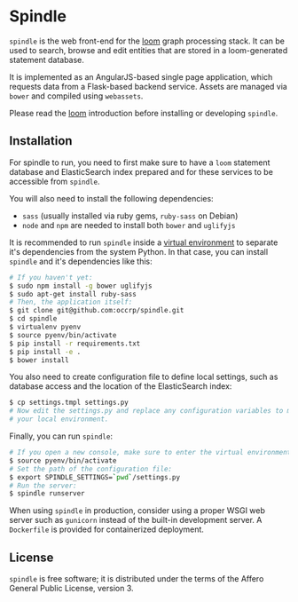 # Spindle

``spindle`` is the web front-end for the [loom](https://github.com/occrp/loom)
graph processing stack. It can be used to search, browse and edit entities that
are stored in a loom-generated statement database.

It is implemented as an AngularJS-based single page application, which requests
data from a Flask-based backend service. Assets are managed via ``bower`` and
compiled using ``webassets``.

Please read the [loom](https://github.com/occrp/loom) introduction before
installing or developing ``spindle``.

## Installation

For spindle to run, you need to first make sure to have a ``loom`` statement
database and ElasticSearch index prepared and for these services to be
accessible from ``spindle``.

You will also need to install the following dependencies:

* ``sass`` (usually installed via ruby gems, ``ruby-sass`` on Debian)
* ``node`` and ``npm`` are needed to install both ``bower`` and ``uglifyjs``

It is recommended to run ``spindle`` inside a [virtual environment](http://docs.python-guide.org/en/latest/dev/virtualenvs/)
to separate it's dependencies from the system Python. In that case, you can
install ``spindle`` and it's dependencies like this:

```bash
# If you haven't yet:
$ sudo npm install -g bower uglifyjs
$ sudo apt-get install ruby-sass
# Then, the application itself:
$ git clone git@github.com:occrp/spindle.git
$ cd spindle
$ virtualenv pyenv
$ source pyenv/bin/activate
$ pip install -r requirements.txt
$ pip install -e .
$ bower install
```

You also need to create configuration file to define local settings, such as
database access and the location of the ElasticSearch index:

```bash
$ cp settings.tmpl settings.py
# Now edit the settings.py and replace any configuration variables to match
# your local environment.
```

Finally, you can run ``spindle``:

```bash
# If you open a new console, make sure to enter the virtual environment:
$ source pyenv/bin/activate
# Set the path of the configuration file:
$ export SPINDLE_SETTINGS=`pwd`/settings.py
# Run the server:
$ spindle runserver
```

When using ``spindle`` in production, consider using a proper WSGI web server
such as ``gunicorn`` instead of the built-in development server. A
``Dockerfile`` is provided for containerized deployment.

## License

``spindle`` is free software; it is distributed under the terms of the Affero
General Public License, version 3.
